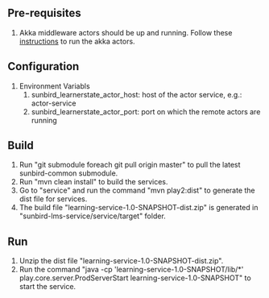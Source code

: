 ## Pre-requisites
1. Akka middleware actors should be up and running. Follow these [instructions](https://github.com/project-sunbird/sunbird-lms-mw/blob/master/setup.md) to run the akka actors.

## Configuration
1. Environment Variabls
    1. sunbird_learnerstate_actor_host: host of the actor service, e.g.: actor-service
    2. sunbird_learnerstate_actor_port: port on which the remote actors are running

## Build
1. Run "git submodule foreach git pull origin master" to pull the latest sunbird-common submodule.
2. Run "mvn clean install" to build the services.
2. Go to "service" and run the command "mvn play2:dist" to generate the dist file for services.
3. The build file "learning-service-1.0-SNAPSHOT-dist.zip" is generated in "sunbird-lms-service/service/target" folder.

## Run
1. Unzip the dist file "learning-service-1.0-SNAPSHOT-dist.zip".
2. Run the command "java -cp 'learning-service-1.0-SNAPSHOT/lib/*' play.core.server.ProdServerStart learning-service-1.0-SNAPSHOT" to start the service.
